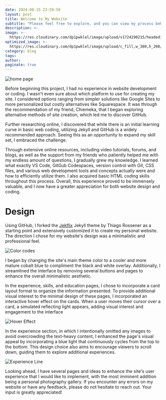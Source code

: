 ```yaml
---
date: 2024-08-15 23:59:59
layout: post
title: Welcome to My Website
subtitle: "Please feel free to explore, and you can view my process behind it here:"
description: >-
image: >-
  https://res.cloudinary.com/dp1pwklel/image/upload/v1724290215/headedit_qlhwhh.png
optimized_image: >-
  https://res.cloudinary.com/dp1pwklel/image/upload/c_fill,w_380,h_200/v1724290215/headedit_qlhwhh.png
category: blog
tags:
author: 
paginate: true
---
```


<div class="image-container-post">
  <img src="https://res.cloudinary.com/dp1pwklel/image/upload/v1725474870/Screenshot_2024-09-04_at_2.31.20_PM_dzwgz8.png" alt="home page">
</div>

Before beginning this project, I had no experience in website development or coding. I wasn't even sure about which platform to use for creating my site. I considered options ranging from simpler solutions like Google Sites to more personalized but costly alternatives like Squarespace. It was through the recommendation of my friend, Chiemeka, that I began exploring alternative methods of site creation, which led me to discover GitHub.


Further researching online, I discovered that while there is an initial learning curve in basic web coding, utilizing Jekyll and GitHub is a widely recommended approach. Seeing this as an opportunity to expand my skill set, I embraced the challenge. 

Through extensive online resources, including video tutorials, forums, and blogs, as well as the support from my friends who patiently helped me with my endless amount of questions, I gradually grew my knowledge. I learned what exactly VS Code, GitGub Codespaces, version control with Git, CSS files, and various web development tools and concepts actually were and how to efficiently utilize them. I also acquired basic HTML coding skills throughout this process. Overall, this experience proved to be immensely valuable, and I now have a greater appreciation for both website design and coding.

<!-- <h1 style="text-align: center;">Design</h1> -->
<h1>Design</h1>

Using GitHub, I forked the <a href="https://jekflix.rossener.com/">Jekflix</a> Jekyll theme by Thiago Rossener as a starting point and extensively customized it to create my personal website. The direction I chose for my website's design was a minimalistic and professional feel.

<div class="image-container-post">
  <img src="https://res.cloudinary.com/dp1pwklel/image/upload/v1725479397/Color_codes_f3cdyj.png" alt="Color codes">
</div>

I began by changing the site's main theme color to a cooler and more mature cobalt blue to compliment the black and white overlay. Additionally, I streamlined the interface by removing several buttons and pages to enhance the overall minimalistic aesthetic.

In the experience, skills, and education pages, I chose to incorporate a card layout format to organize the information presented. To provide additional visual interest to the minimal design of these pages, I incorporated an interactive hover effect on the cards. When a user moves their cursor over a card, a simulated reflecting light appears, adding visual interest and engagement to the interface

<div class="image-container-post">
  <img src="https://res.cloudinary.com/dp1pwklel/image/upload/v1725481606/hover_jfy3do.png" alt="Hover Effect">
</div>

In the experience section, in which I intentionally omitted any images to avoid overcrowding the text-heavy content, I enhanced the page's visual appeal by incorporating a blue light that continuously cycles from the top to the bottom. This design choice also aims to encourage viewers to scroll down, guiding them to explore additional experiences.

<div class="image-container-post">
  <img src="https://res.cloudinary.com/dp1pwklel/image/upload/v1725482536/Screenshot_2024-09-04_at_4.41.45_PM_dzfjfy.png" alt="Experience Line">
</div>

Looking ahead, I have several pages and ideas to enhance the site's user experience that I would like to implement, with the most imminent addition being a personal photography gallery. If you encounter any errors on my website or have any feedback, please do not hesitate to reach out. Your input is greatly appreciated!